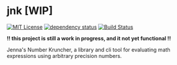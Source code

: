 # jnk [WIP]
[![MIT License](https://img.shields.io/badge/License-MIT-green.svg)](https://choosealicense.com/licenses/mit/)
[![dependency status](https://deps.rs/repo/github/Ex-32/jnk/status.svg)](https://deps.rs/repo/github/Ex-32/jnk)
[![Build Status](https://github.com/Ex-32/jnk/workflows/CI/badge.svg)](https://github.com/Ex-32/jnk/actions?workflow=CI)

**!! this project is still a work in progress, and it not yet functional !!**


Jenna's Number Kruncher, a library and cli tool for evaluating math expressions using arbitrary precision numbers.
